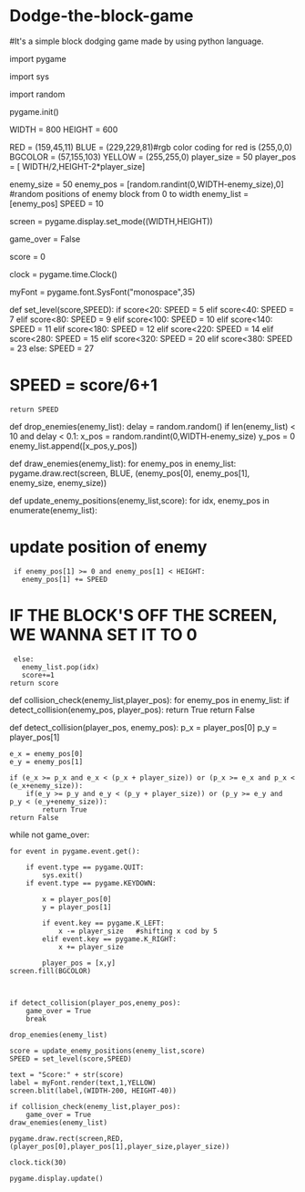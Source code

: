 # Dodge-the-block-game
#It's a simple block dodging game made by using python language.


import pygame

import sys

import random

pygame.init()

WIDTH = 800
HEIGHT = 600

RED = (159,45,11)
BLUE = (229,229,81)#rgb color coding for red is (255,0,0)
BGCOLOR = (57,155,103)
YELLOW = (255,255,0)
player_size = 50
player_pos = [  WIDTH/2,HEIGHT-2*player_size]

enemy_size = 50
enemy_pos = [random.randint(0,WIDTH-enemy_size),0]       #random positions of enemy block from 0 to width
enemy_list = [enemy_pos]
SPEED = 10

screen = pygame.display.set_mode((WIDTH,HEIGHT))

game_over = False

score = 0

clock = pygame.time.Clock()

myFont = pygame.font.SysFont("monospace",35)

def set_level(score,SPEED):
    if score<20:
        SPEED = 5
    elif score<40:
        SPEED = 7
    elif score<80:
        SPEED = 9
    elif score<100:
        SPEED = 10
    elif score<140:
        SPEED = 11
    elif score<180:
        SPEED = 12
    elif score<220:
        SPEED = 14
    elif score<280:
        SPEED = 15
    elif score<320:
        SPEED = 20
    elif score<380:
        SPEED = 23
    else:
       SPEED = 27
  #   SPEED = score/6+1
    return SPEED
def drop_enemies(enemy_list):
    delay = random.random()
    if len(enemy_list) < 10 and delay < 0.1:
        x_pos = random.randint(0,WIDTH-enemy_size)
        y_pos = 0
        enemy_list.append([x_pos,y_pos])

def draw_enemies(enemy_list):
    for enemy_pos in enemy_list:
        pygame.draw.rect(screen, BLUE, (enemy_pos[0], enemy_pos[1], enemy_size, enemy_size))

def update_enemy_positions(enemy_list,score):
    for idx, enemy_pos in enumerate(enemy_list):
# update position of enemy
     if enemy_pos[1] >= 0 and enemy_pos[1] < HEIGHT:
       enemy_pos[1] += SPEED

# IF THE BLOCK'S OFF THE SCREEN, WE WANNA SET IT TO 0
     else:
       enemy_list.pop(idx)
       score+=1
    return score
def collision_check(enemy_list,player_pos):
    for enemy_pos in enemy_list:
        if detect_collision(enemy_pos, player_pos):
            return True
    return  False


def detect_collision(player_pos, enemy_pos):
    p_x = player_pos[0]
    p_y = player_pos[1]

    e_x = enemy_pos[0]
    e_y = enemy_pos[1]

    if (e_x >= p_x and e_x < (p_x + player_size)) or (p_x >= e_x and p_x < (e_x+enemy_size)):
        if(e_y >= p_y and e_y < (p_y + player_size)) or (p_y >= e_y and p_y < (e_y+enemy_size)):
            return True
    return False



while not game_over:

    for event in pygame.event.get():

        if event.type == pygame.QUIT:
            sys.exit()
        if event.type == pygame.KEYDOWN:

            x = player_pos[0]
            y = player_pos[1]

            if event.key == pygame.K_LEFT:
                x -= player_size   #shifting x cod by 5
            elif event.key == pygame.K_RIGHT:
                x += player_size

            player_pos = [x,y]
    screen.fill(BGCOLOR)



    if detect_collision(player_pos,enemy_pos):
        game_over = True
        break

    drop_enemies(enemy_list)

    score = update_enemy_positions(enemy_list,score)
    SPEED = set_level(score,SPEED)

    text = "Score:" + str(score)
    label = myFont.render(text,1,YELLOW)
    screen.blit(label,(WIDTH-200, HEIGHT-40))

    if collision_check(enemy_list,player_pos):
        game_over = True
    draw_enemies(enemy_list)

    pygame.draw.rect(screen,RED,(player_pos[0],player_pos[1],player_size,player_size))

    clock.tick(30)

    pygame.display.update()
